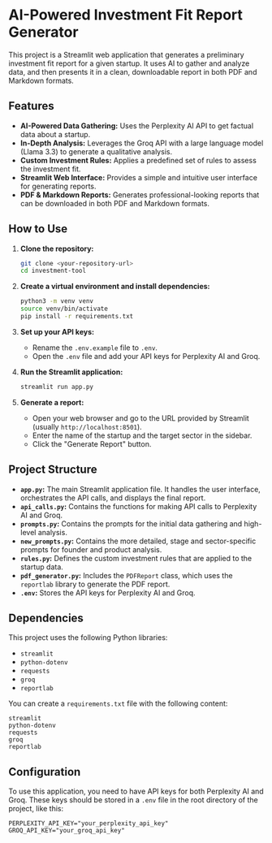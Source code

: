 # AI-Powered Investment Fit Report Generator

This project is a Streamlit web application that generates a preliminary investment fit report for a given startup. It uses AI to gather and analyze data, and then presents it in a clean, downloadable report in both PDF and Markdown formats.

## Features

- **AI-Powered Data Gathering:** Uses the Perplexity AI API to get factual data about a startup.
- **In-Depth Analysis:** Leverages the Groq API with a large language model (Llama 3.3) to generate a qualitative analysis.
- **Custom Investment Rules:** Applies a predefined set of rules to assess the investment fit.
- **Streamlit Web Interface:** Provides a simple and intuitive user interface for generating reports.
- **PDF & Markdown Reports:** Generates professional-looking reports that can be downloaded in both PDF and Markdown formats.

## How to Use

1.  **Clone the repository:**
    ```bash
    git clone <your-repository-url>
    cd investment-tool
    ```

2.  **Create a virtual environment and install dependencies:**
    ```bash
    python3 -m venv venv
    source venv/bin/activate
    pip install -r requirements.txt
    ```

3.  **Set up your API keys:**
    - Rename the `.env.example` file to `.env`.
    - Open the `.env` file and add your API keys for Perplexity AI and Groq.

4.  **Run the Streamlit application:**
    ```bash
    streamlit run app.py
    ```

5.  **Generate a report:**
    - Open your web browser and go to the URL provided by Streamlit (usually `http://localhost:8501`).
    - Enter the name of the startup and the target sector in the sidebar.
    - Click the "Generate Report" button.

## Project Structure

- **`app.py`:** The main Streamlit application file. It handles the user interface, orchestrates the API calls, and displays the final report.
- **`api_calls.py`:** Contains the functions for making API calls to Perplexity AI and Groq.
- **`prompts.py`:** Contains the prompts for the initial data gathering and high-level analysis.
- **`new_prompts.py`:** Contains the more detailed, stage and sector-specific prompts for founder and product analysis.
- **`rules.py`:** Defines the custom investment rules that are applied to the startup data.
- **`pdf_generator.py`:** Includes the `PDFReport` class, which uses the `reportlab` library to generate the PDF report.
- **`.env`:** Stores the API keys for Perplexity AI and Groq.

## Dependencies

This project uses the following Python libraries:

- `streamlit`
- `python-dotenv`
- `requests`
- `groq`
- `reportlab`

You can create a `requirements.txt` file with the following content:

```
streamlit
python-dotenv
requests
groq
reportlab
```

## Configuration

To use this application, you need to have API keys for both Perplexity AI and Groq. These keys should be stored in a `.env` file in the root directory of the project, like this:

```
PERPLEXITY_API_KEY="your_perplexity_api_key"
GROQ_API_KEY="your_groq_api_key"
```
